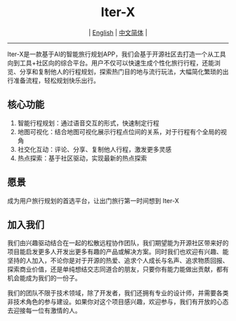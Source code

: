 <div align="center">
    <h1>Iter-X</h1>
</div>

<div align="center">

| [English](https://github.com/Iter-X/Iter-X) | [中文简体](README.zh-CN.md) |

</div>

---

Iter-X是一款基于AI的智能旅行规划APP，我们会基于开源社区去打造一个从工具向到工具+社区向的综合平台。用户不仅可以快速生成个性化旅行行程，还能浏览、分享和复制他人的行程规划，探索热门目的地与流行玩法，大幅简化繁琐的出行准备流程，轻松规划快乐出行。

## 核心功能

1. 智能行程规划：通过语音交互的形式，快速制定行程
2. 地图可视化：结合地图可视化展示行程点位间的关系，对于行程有个全局的视角
3. 社交化互动：评论、分享、复制他人行程，激发更多灵感
4. 热点探索：基于社区驱动，实现最新的热点探索

## 愿景

成为用户旅行规划的首选平台，让出门旅行第一时间想到 Iter-X

## 加入我们

我们由兴趣驱动结合在一起的松散远程协作团队，我们期望能为开源社区带来好的项目能启发更多人开发出更多有趣的产品或解决方案。同时我们也欢迎有兴趣、能坚持的人加入，不论你是对于开源的热爱、追求个人成长与名声、追求物质回报、探索商业价值，还是单纯想结交志同道合的朋友，只要你有能力能做出贡献，都有机会能成为我们的一份子。

我们的团队不限于技术领域，除了开发者，我们还拥有专业的设计师，并需要各类非技术角色的参与建设。如果你对这个项目感兴趣，欢迎参与，我们有开放的心态去迎接每一位有激情的人。
